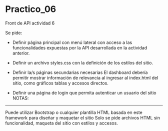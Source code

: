 # Practico_06
Front de API actividad 6


Se pide: 
- Definir página principal con menú lateral con acceso a las funcionalidades expuestas por la API desarrollada en la actividad anterior.

- Definir un archivo styles.css con la definición de los estilos del sitio.

- Definir la/s páginas secundarias necesarias
El dashboard debería permitir mostrar información de relevancia al ingresar al index.html del sitio, como gráficos tablas y accesos directos.

- Definir una página de login que permita autenticar un usuario del sitio
NOTAS: 

-----------------
Puede utilizar Bootstrap o cualquier plantilla HTML basada en este framework para diseñar y maquetar el sitio
Solo se pide archivos HTML sin funcionalidad, maqueta del sitio con estilos y accesos.